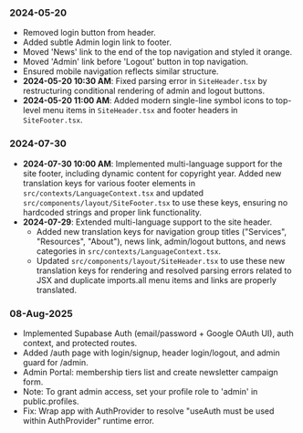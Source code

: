 ### 2024-05-20
- Removed login button from header.
- Added subtle Admin login link to footer.
- Moved 'News' link to the end of the top navigation and styled it orange.
- Moved 'Admin' link before 'Logout' button in top navigation.
- Ensured mobile navigation reflects similar structure.
- **2024-05-20 10:30 AM**: Fixed parsing error in `SiteHeader.tsx` by restructuring conditional rendering of admin and logout buttons.
- **2024-05-20 11:00 AM**: Added modern single-line symbol icons to top-level menu items in `SiteHeader.tsx` and footer headers in `SiteFooter.tsx`.

### 2024-07-30
- **2024-07-30 10:00 AM**: Implemented multi-language support for the site footer, including dynamic content for copyright year. Added new translation keys for various footer elements in `src/contexts/LanguageContext.tsx` and updated `src/components/layout/SiteFooter.tsx` to use these keys, ensuring no hardcoded strings and proper link functionality.
- **2024-07-29**: Extended multi-language support to the site header.
  - Added new translation keys for navigation group titles ("Services", "Resources", "About"), news link, admin/logout buttons, and news categories in `src/contexts/LanguageContext.tsx`.
  - Updated `src/components/layout/SiteHeader.tsx` to use these new translation keys for rendering and resolved parsing errors related to JSX and duplicate imports.all menu items and links are properly translated.

### 08-Aug-2025
- Implemented Supabase Auth (email/password + Google OAuth UI), auth context, and protected routes.
- Added /auth page with login/signup, header login/logout, and admin guard for /admin.
- Admin Portal: membership tiers list and create newsletter campaign form.
- Note: To grant admin access, set your profile role to 'admin' in public.profiles.
- Fix: Wrap app with AuthProvider to resolve "useAuth must be used within AuthProvider" runtime error.

